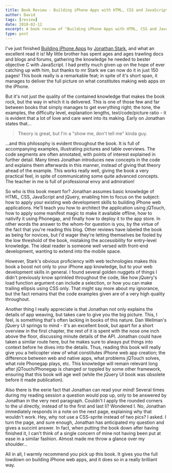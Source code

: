 ```yaml
---
title: Book Review - Building iPhone Apps with HTML, CSS and JavaScript
author: David
tags: [review]
date: 2010-02-12
excerpt: A book review of "Building iPhone Apps with HTML, CSS and JavaScript" by Jonathan Stark
type: post
---
```


I've just finished [Building iPhone Apps](http://oreilly.com/catalog/9780596805791/) by [Jonathan Stark](http://jonathanstark.com/), and what an excellent read it is! My little brother has spent ages and ages trawling docs and blogs and forums, gathering the knowledge he needed to bester objective C with JavaScript. I had pretty much given up on the hope of ever catching up with him, but thanks to mr Stark we can now do it in just 150 pages! This book really is a remarkable feat; in spite of it's short span, it manages to deliver the full picture on what constitutes making web apps on the iPhone.

But it's not just the quality of the contained knowledge that makes the book rock, but the way in which it is delivered. This is one of those few and far between books that simply manages to get everything right; the tone, the examples, the difficulty level, explanation lengths, text/code/picture ratio - it is evident that a lot of love and care went into its making. Early on Jonathan states that&hellip;

> Theory is great, but I'm a "show me, don't tell me" kinda guy.

&hellip;and this philosophy is evident throughout the book. It is full of accompanying examples, illustrating pictures and table overviews. The code segments are often annotated, with points of interest explained in further detail. Many times Jonathan introduces new concepts in the code and explains them afterwards in this manner, instead of giving that theory ahead of the example. This works really well, giving the book a very practical feel, in spite of communicating some quite advanced concepts. The teacher in me is full of professional envy and admiration!

So who is this book meant for? Jonathan assumes basic knowledge of HTML, CSS, JavaScript and jQuery, enabling him to focus on the subject: how to apply your existing web development skills to building iPhone web applications. He'll teach you how to architect the application using jQTouch, how to apply some manifest magic to make it available offline, how to nativify it using Phonegap, and finally how to deploy it to the app store. In other words the answer to the whom-for question is you, by the virtue of the fact that you're reading this blog. Other reviews have labeled the book as being for novices, but I'd wager they're letting themselves be fooled by the low threshold of the book, mistaking the accessibility for entry-level knowledge. The ideal reader is someone well versed with front-end development, wanting to extend into the mobile space. 

However, Stark's obvious proficiency with web technologies makes this book a boost not only to your iPhone app knowledge, but to your web development skills in general. I found several golden nuggets of things I didn't previously know sprinkled throughout the code, like how jQuery's load function argument can include a selection, or how you can make trailing ellipsis using CSS only. That might say more about my ignorance, but the fact remains that the code examples given are of a very high quality throughout.

Another thing I really appreciate is that Jonathan not only explains the details of app weaving, but takes care to give you the big picture. This, I feel, is something that's often lacking in books of this nature. Dan Wellman's jQuery UI springs to mind - it's an excellent book, but apart for a short overview in the first chapter, the rest of it is spent with the nose one inch above the floor, discussing minute details of the API. Jonathan could have taken a similar route here, but he makes sure to always put things into context before he dives into the details. Thus, reading this book will really give you a helicopter view of what constitutes iPhone web app creation; the difference between web and native apps, what problems jQTouch solves, what role Phonegap plays, etc. This knowledge will remain relevant long after jQTouch/Phonegap is changed or toppled by some other framework, ensuring that this book will age well (while the jQuery UI book was obsolete before it made publication). 

Also there is the eerie fact that Jonathan can read your mind! Several times during my reading session a question would pop up, only to be answered by Jonathan in the very next paragraph. Couldn't I apply the rounded corners to the ul directly, instead of to the first and last li? Wondered I. No, Jonathan immediately responds in a note on the next page, explaining why that wouldn't work. Hey, why not use a CSS-sprite instead of two pics? I asked. I turn the page, and sure enough, Jonathan has anticipated my question and gives a succint answer. In fact, when putting the book down after having finished it, I can't think of a single concern of mine not having been put at ease in a similar fashion. Almost made me throw a glance over my shoulder&hellip;

All in all, I warmly recommend you pick up this book. It gives you the full lowdown on building iPhone web apps, and it does so in a really brilliant way.